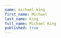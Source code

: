 ```yaml
---
name: michael-king
first_name: Michael
last_name: King
full_name: Michael King
published: true
---
```

